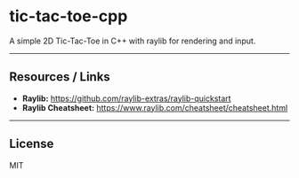 # tic-tac-toe-cpp
A simple 2D Tic-Tac-Toe in C++ with raylib for rendering and input.

---

## Resources / Links

* **Raylib:** https://github.com/raylib-extras/raylib-quickstart
* **Raylib Cheatsheet:** https://www.raylib.com/cheatsheet/cheatsheet.html

---

## License

MIT
